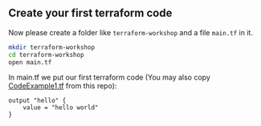 ## Create your first terraform code
Now please create a folder like `terraform-workshop` and a file `main.tf` in it. 

```bash
mkdir terraform-workshop
cd terraform-workshop
open main.tf
```

In main.tf we put our first terraform code (You may also copy [CodeExample1.tf](https://github.com/FullStackS-GmbH/terraform-workshop/blob/master/Grundlagen/CodeExample1.tf) from this repo):
```
output "hello" {
    value = "hello world"
}
```